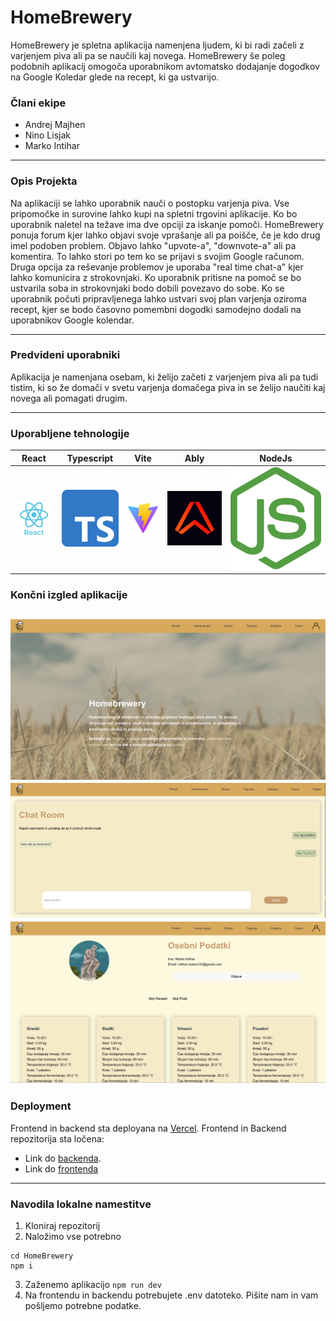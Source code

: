 # HomeBrewery
HomeBrewery je spletna aplikacija namenjena ljudem, ki bi radi začeli z varjenjem piva ali pa se naučili kaj novega. HomeBrewery še poleg podobnih aplikacij omogoča uporabnikom 
avtomatsko dodajanje dogodkov na Google Koledar glede na recept, ki ga ustvarijo.

### Člani ekipe
- Andrej Majhen
- Nino Lisjak
- Marko Intihar

---

### Opis Projekta
Na aplikaciji se lahko uporabnik nauči o postopku varjenja piva. Vse pripomočke in surovine lahko kupi na spletni trgovini aplikacije. Ko bo uporabnik naletel na težave ima dve opciji za 
iskanje pomoči. HomeBrewery ponuja forum kjer lahko objavi svoje vprašanje ali pa poišče, če je kdo drug imel podoben problem. Objavo lahko "upvote-a", "downvote-a" ali pa komentira. To 
lahko stori po tem ko se prijavi s svojim Google računom. Druga opcija za reševanje problemov je uporaba "real time chat-a" kjer lahko komunicira z strokovnjaki. Ko uporabnik pritisne na pomoč
se bo ustvarila soba in strokovnjaki bodo dobili povezavo do sobe. Ko se uporabnik počuti pripravljenega lahko ustvari svoj plan varjenja oziroma recept, kjer se bodo časovno pomembni dogodki
samodejno dodali na uporabnikov Google kolendar.


---

### Predvideni uporabniki
Aplikacija je namenjana osebam, ki želijo začeti z varjenjem piva ali pa tudi tistim, ki so že domači v svetu varjenja domačega piva in se želijo naučiti kaj novega ali pomagati drugim.

---

### Uporabljene tehnologije
| React | Typescript| Vite | Ably | NodeJs |
| --- | --- | --- | --- | --- |
| ![React](./dokumentacija/react.png) | ![Typescript](./dokumentacija/typescript.png)  | ![Vite](./dokumentacija/vite.jpeg) | ![Ably](./dokumentacija/ably.webp) | ![Ably](./dokumentacija/node-js-icon-909x1024-ig4gm9k7.webp) |


### Končni izgled aplikacije
![Home](./dokumentacija/Screenshot%202024-06-10%20at%2012.58.50.png)
![Chat](./dokumentacija/Screenshot%202024-06-10%20at%2013.58.53.png)
![Profil](./dokumentacija/ScreenshotProfile.png)
---

### Deployment
Frontend in backend sta deployana na [Vercel](vercel.com). Frontend in Backend repozitorija sta ločena:
 - Link do [backenda](https://github.com/markointihar/HomeBreweryServer).
 - Link do [frontenda](https://github.com/markointihar/HomeBrewery)

---

### Navodila lokalne namestitve
1. Kloniraj repozitorij
2. Naložimo vse potrebno
```
cd HomeBrewery
npm i
```
3. Zaženemo aplikacijo `npm run dev`
4. Na frontendu in backendu potrebujete .env datoteko. Pišite nam in vam pošljemo potrebne podatke.


